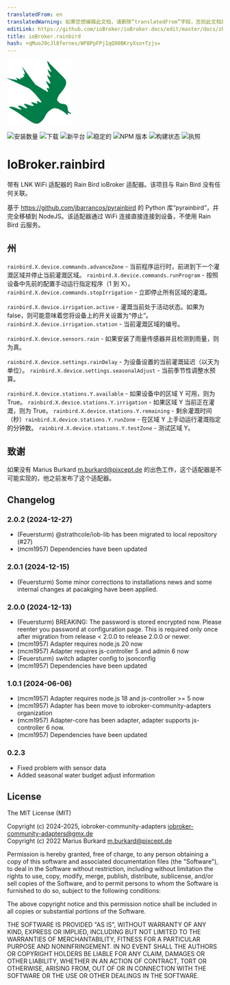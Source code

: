 ```yaml
---
translatedFrom: en
translatedWarning: 如果您想编辑此文档，请删除“translatedFrom”字段，否则此文档将再次自动翻译
editLink: https://github.com/ioBroker/ioBroker.docs/edit/master/docs/zh-cn/adapterref/iobroker.rainbird/README.md
title: ioBroker.rainbird
hash: +qMuoJ9cJl8fernes/WFBPpFPj1qQ90BKryXso+Tzjs=
---
```

![标识](../../../en/adapterref/iobroker.rainbird/admin/rainbird.png)

![安装数量](http://iobroker.live/badges/rainbird-installed.svg)
![下载](https://img.shields.io/npm/dm/iobroker.rainbird.svg)
![新平台](https://nodei.co/npm/iobroker.rainbird.png?downloads=true)
![稳定的](http://iobroker.live/badges/rainbird-stable.svg)
![NPM 版本](https://img.shields.io/npm/v/iobroker.rainbird.svg)
![构建状态](https://travis-ci.org/StrathCole/ioBroker.rainbird.svg?branch=master)
![执照](https://img.shields.io/badge/license-MIT-blue.svg?style=flat)

# IoBroker.rainbird
带有 LNK WiFi 适配器的 Rain Bird ioBroker 适配器。该项目与 Rain Bird 没有任何关联。

基于 https://github.com/jbarrancos/pyrainbird 的 Python 库“pyrainbird”，并完全移植到 NodeJS。该适配器通过 WiFi 连接直接连接到设备，不使用 Rain Bird 云服务。

## 州
`rainbird.X.device.commands.advanceZone` - 当前程序运行时，前进到下一个灌溉区域并停止当前灌溉区域。
`rainbird.X.device.commands.runProgram` - 按照设备中先前的配置手动运行指定程序（1 到 X）。
`rainbird.X.device.commands.stopIrrigation` - 立即停止所有区域的灌溉。

`rainbird.X.device.irrigation.active` - 灌溉当前处于活动状态。如果为 false，则可能意味着您将设备上的开关设置为“停止”。
`rainbird.X.device.irrigation.station` - 当前灌溉区域的编号。

`rainbird.X.device.sensors.rain` - 如果安装了雨量传感器并且检测到雨量，则为真。

`rainbird.X.device.settings.rainDelay` - 为设备设置的当前灌溉延迟（以天为单位）。
`rainbird.X.device.settings.seasonalAdjust` - 当前季节性调整水预算。

`rainbird.X.device.stations.Y.available` - 如果设备中的区域 Y 可用，则为 True。
`rainbird.X.device.stations.Y.irrigation` - 如果区域 Y 当前正在灌溉，则为 True。
`rainbird.X.device.stations.Y.remaining` - 剩余灌溉时间（秒）`rainbird.X.device.stations.Y.runZone` - 在区域 Y 上手动运行灌溉指定的分钟数。
`rainbird.X.device.stations.Y.testZone` - 测试区域 Y。

## 致谢
如果没有 Marius Burkard <m.burkard@pixcept.de> 的出色工作，这个适配器是不可能实现的，他之前发布了这个适配器。

## Changelog
<!--
	Placeholder for the next version (at the beginning of the line):
    ### **WORK IN PROGRESS**
-->
### 2.0.2 (2024-12-27)
* (Feuersturm) @strathcole/iob-lib has been migrated to local repository (#27)
* (mcm1957) Dependencies have been updated

### 2.0.1 (2024-12-15)
* (Feuersturm) Some minor corrections to installations news and some internal changes at pacakging have been applied.

### 2.0.0 (2024-12-13)
* (Feuersturm) BREAKING: The password is stored encrypted now. Please reenter you password at configuration page. This is required only once after migration from release < 2.0.0 to release 2.0.0 or newer.
* (mcm1957) Adapter requires node.js 20 now
* (mcm1957) Adapter requires js-controller 5 and admin 6  now
* (Feuersturm) switch adapter config to jsonconfig
* (mcm1957) Dependencies have been updated

### 1.0.1 (2024-06-06)
* (mcm1957) Adapter requires node.js 18 and js-controller >= 5 now
* (mcm1957) Adapter has been move to iobroker-community-adapters organization
* (mcm1957) Adapter-core has been adapter, adapter supports js-controller 6 now.
* (mcm1957) Dependencies have been updated

### 0.2.3
-   Fixed problem with sensor data
-   Added seasonal water budget adjust information

## License

The MIT License (MIT)

Copyright (c) 2024-2025, iobroker-community-adapters <iobroker-community-adapters@gmx.de>  
Copyright (c) 2022 Marius Burkard m.burkard@pixcept.de

Permission is hereby granted, free of charge, to any person obtaining a copy
of this software and associated documentation files (the "Software"), to deal
in the Software without restriction, including without limitation the rights
to use, copy, modify, merge, publish, distribute, sublicense, and/or sell
copies of the Software, and to permit persons to whom the Software is
furnished to do so, subject to the following conditions:

The above copyright notice and this permission notice shall be included in
all copies or substantial portions of the Software.

THE SOFTWARE IS PROVIDED "AS IS", WITHOUT WARRANTY OF ANY KIND, EXPRESS OR
IMPLIED, INCLUDING BUT NOT LIMITED TO THE WARRANTIES OF MERCHANTABILITY,
FITNESS FOR A PARTICULAR PURPOSE AND NONINFRINGEMENT. IN NO EVENT SHALL THE
AUTHORS OR COPYRIGHT HOLDERS BE LIABLE FOR ANY CLAIM, DAMAGES OR OTHER
LIABILITY, WHETHER IN AN ACTION OF CONTRACT, TORT OR OTHERWISE, ARISING FROM,
OUT OF OR IN CONNECTION WITH THE SOFTWARE OR THE USE OR OTHER DEALINGS IN
THE SOFTWARE.